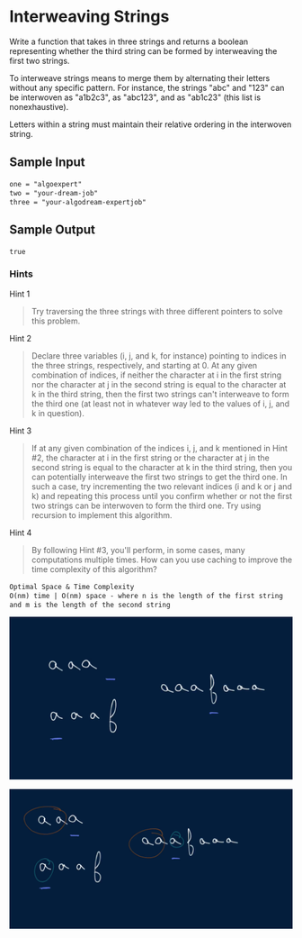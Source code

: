 # Interweaving Strings

Write a function that takes in three strings and returns a boolean representing whether the third string can be formed by interweaving the first two strings.

To interweave strings means to merge them by alternating their letters without any specific pattern. For instance, the strings "abc" and "123" can be interwoven as "a1b2c3", as "abc123", and as "ab1c23" (this list is nonexhaustive).

Letters within a string must maintain their relative ordering in the interwoven string.

## Sample Input

```
one = "algoexpert"
two = "your-dream-job"
three = "your-algodream-expertjob"
```

## Sample Output

```
true
```

### Hints

Hint 1
> Try traversing the three strings with three different pointers to solve this problem.

Hint 2
> Declare three variables (i, j, and k, for instance) pointing to indices in the three strings, respectively, and starting at 0. At any given combination of indices, if neither the character at i in the first string nor the character at j in the second string is equal to the character at k in the third string, then the first two strings can't interweave to form the third one (at least not in whatever way led to the values of i, j, and k in question).

Hint 3
> If at any given combination of the indices i, j, and k mentioned in Hint #2, the character at i in the first string or the character at j in the second string is equal to the character at k in the third string, then you can potentially interweave the first two strings to get the third one. In such a case, try incrementing the two relevant indices (i and k or j and k) and repeating this process until you confirm whether or not the first two strings can be interwoven to form the third one. Try using recursion to implement this algorithm.

Hint 4
> By following Hint #3, you'll perform, in some cases, many computations multiple times. How can you use caching to improve the time complexity of this algorithm?

```
Optimal Space & Time Complexity
O(nm) time | O(nm) space - where n is the length of the first string and m is the length of the second string
```

![solution](answer.png)

![solution](answer1.png)

